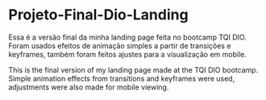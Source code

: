 # Projeto-Final-Dio-Landing
Essa é a versão final da minha landing page feita no bootcamp TQI DIO. Foram usados efeitos de animação simples a partir de transições e keyframes, também foram feitos ajustes para a visualização em mobile.

This is the final version of my landing page made at the TQI DIO bootcamp. Simple animation effects from transitions and keyframes were used, adjustments were also made for mobile viewing.

